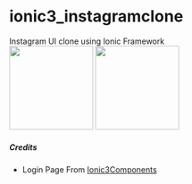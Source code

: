 # ionic3_instagramclone

Instagram UI clone using Ionic Framework
<br/>
<img width="150" src="https://raw.githubusercontent.com/newtonmunene99/ionic3_instagramclone/master/docs/demo/assets/1.png"/>
<img width="150"  src="https://raw.githubusercontent.com/newtonmunene99/ionic3_instagramclone/master/docs/demo/assets/2.png"/>

##### Credits

- Login Page From [Ionic3Components](https://github.com/yannbf/ionic3-components)
